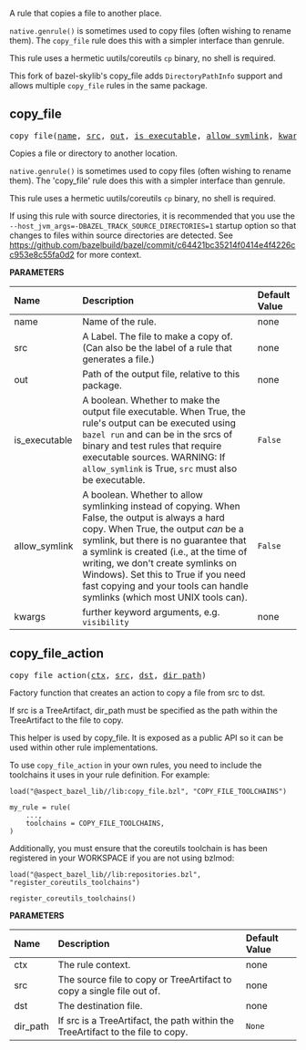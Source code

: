 <!-- Generated with Stardoc: http://skydoc.bazel.build -->

A rule that copies a file to another place.

`native.genrule()` is sometimes used to copy files (often wishing to rename them).
The `copy_file` rule does this with a simpler interface than genrule.

This rule uses a hermetic uutils/coreutils `cp` binary, no shell is required.

This fork of bazel-skylib's copy_file adds `DirectoryPathInfo` support and allows multiple
`copy_file` rules in the same package.

<a id="copy_file"></a>

## copy_file

<pre>
copy_file(<a href="#copy_file-name">name</a>, <a href="#copy_file-src">src</a>, <a href="#copy_file-out">out</a>, <a href="#copy_file-is_executable">is_executable</a>, <a href="#copy_file-allow_symlink">allow_symlink</a>, <a href="#copy_file-kwargs">kwargs</a>)
</pre>

Copies a file or directory to another location.

`native.genrule()` is sometimes used to copy files (often wishing to rename them). The 'copy_file' rule does this with a simpler interface than genrule.

This rule uses a hermetic uutils/coreutils `cp` binary, no shell is required.

If using this rule with source directories, it is recommended that you use the
`--host_jvm_args=-DBAZEL_TRACK_SOURCE_DIRECTORIES=1` startup option so that changes
to files within source directories are detected. See
https://github.com/bazelbuild/bazel/commit/c64421bc35214f0414e4f4226cc953e8c55fa0d2
for more context.


**PARAMETERS**


| Name  | Description | Default Value |
| :------------- | :------------- | :------------- |
| <a id="copy_file-name"></a>name |  Name of the rule.   |  none |
| <a id="copy_file-src"></a>src |  A Label. The file to make a copy of. (Can also be the label of a rule that generates a file.)   |  none |
| <a id="copy_file-out"></a>out |  Path of the output file, relative to this package.   |  none |
| <a id="copy_file-is_executable"></a>is_executable |  A boolean. Whether to make the output file executable. When True, the rule's output can be executed using `bazel run` and can be in the srcs of binary and test rules that require executable sources. WARNING: If `allow_symlink` is True, `src` must also be executable.   |  `False` |
| <a id="copy_file-allow_symlink"></a>allow_symlink |  A boolean. Whether to allow symlinking instead of copying. When False, the output is always a hard copy. When True, the output *can* be a symlink, but there is no guarantee that a symlink is created (i.e., at the time of writing, we don't create symlinks on Windows). Set this to True if you need fast copying and your tools can handle symlinks (which most UNIX tools can).   |  `False` |
| <a id="copy_file-kwargs"></a>kwargs |  further keyword arguments, e.g. `visibility`   |  none |


<a id="copy_file_action"></a>

## copy_file_action

<pre>
copy_file_action(<a href="#copy_file_action-ctx">ctx</a>, <a href="#copy_file_action-src">src</a>, <a href="#copy_file_action-dst">dst</a>, <a href="#copy_file_action-dir_path">dir_path</a>)
</pre>

Factory function that creates an action to copy a file from src to dst.

If src is a TreeArtifact, dir_path must be specified as the path within
the TreeArtifact to the file to copy.

This helper is used by copy_file. It is exposed as a public API so it can be used within
other rule implementations.

To use `copy_file_action` in your own rules, you need to include the toolchains it uses
in your rule definition. For example:

```starlark
load("@aspect_bazel_lib//lib:copy_file.bzl", "COPY_FILE_TOOLCHAINS")

my_rule = rule(
    ...,
    toolchains = COPY_FILE_TOOLCHAINS,
)
```

Additionally, you must ensure that the coreutils toolchain is has been registered in your
WORKSPACE if you are not using bzlmod:

```starlark
load("@aspect_bazel_lib//lib:repositories.bzl", "register_coreutils_toolchains")

register_coreutils_toolchains()
```


**PARAMETERS**


| Name  | Description | Default Value |
| :------------- | :------------- | :------------- |
| <a id="copy_file_action-ctx"></a>ctx |  The rule context.   |  none |
| <a id="copy_file_action-src"></a>src |  The source file to copy or TreeArtifact to copy a single file out of.   |  none |
| <a id="copy_file_action-dst"></a>dst |  The destination file.   |  none |
| <a id="copy_file_action-dir_path"></a>dir_path |  If src is a TreeArtifact, the path within the TreeArtifact to the file to copy.   |  `None` |


